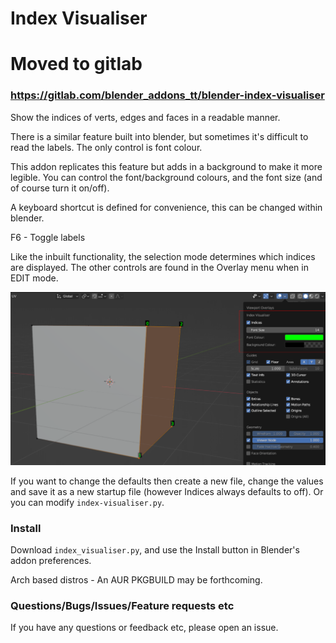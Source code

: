 
# Index Visualiser


# Moved to gitlab

### https://gitlab.com/blender_addons_tt/blender-index-visualiser


Show the indices of verts, edges and faces in a readable manner.

There is a similar feature built into blender, but sometimes it's difficult to read the labels. The only control is font colour.

This addon replicates this feature but adds in a background to make it more legible. You can control the font/background colours, and the font size (and of course turn it on/off).

A keyboard shortcut is defined for convenience, this can be changed within blender.

F6 - Toggle labels

Like the inbuilt functionality, the selection mode determines which indices are displayed. The other controls are found in the Overlay menu when in EDIT mode.

<img src="pics/screenshot.png" width="600">

If you want to change the defaults then create a new file, change the values and save it as a new startup file (however Indices always defaults to off). Or you can modify `index-visualiser.py`.

### Install

Download `index_visualiser.py`, and use the Install button in Blender's addon preferences.

Arch based distros -  An AUR PKGBUILD may be forthcoming.


### Questions/Bugs/Issues/Feature requests etc
If you have any questions or feedback etc, please open an issue.
